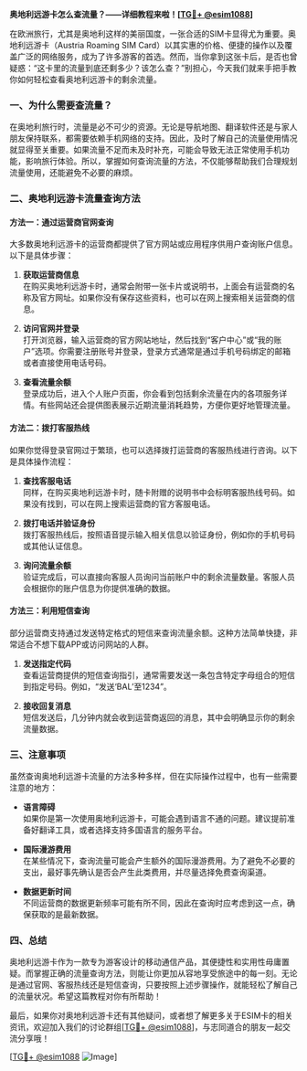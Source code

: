 **奥地利远游卡怎么查流量？——详细教程来啦！[[TG💪+ @esim1088](https://t.me/s/esim1088)]**

在欧洲旅行，尤其是奥地利这样的美丽国度，一张合适的SIM卡显得尤为重要。奥地利远游卡（Austria Roaming SIM Card）以其实惠的价格、便捷的操作以及覆盖广泛的网络服务，成为了许多游客的首选。然而，当你拿到这张卡后，是否也曾疑惑：“这卡里的流量到底还剩多少？该怎么查？”别担心，今天我们就来手把手教你如何轻松查看奥地利远游卡的剩余流量。

### 一、为什么需要查流量？

在奥地利旅行时，流量是必不可少的资源。无论是导航地图、翻译软件还是与家人朋友保持联系，都需要依赖手机网络的支持。因此，及时了解自己的流量使用情况就显得至关重要。如果流量不足而未及时补充，可能会导致无法正常使用手机功能，影响旅行体验。所以，掌握如何查询流量的方法，不仅能够帮助我们合理规划流量使用，还能避免不必要的麻烦。

### 二、奥地利远游卡流量查询方法

#### 方法一：通过运营商官网查询

大多数奥地利远游卡的运营商都提供了官方网站或应用程序供用户查询账户信息。以下是具体步骤：

1. **获取运营商信息**  
   在购买奥地利远游卡时，通常会附带一张卡片或说明书，上面会有运营商的名称及官方网址。如果你没有保存这些资料，也可以在网上搜索相关运营商的信息。

2. **访问官网并登录**  
   打开浏览器，输入运营商的官方网站地址，然后找到“客户中心”或“我的账户”选项。你需要注册账号并登录，登录方式通常是通过手机号码绑定的邮箱或者直接使用电话号码。

3. **查看流量余额**  
   登录成功后，进入个人账户页面，你会看到包括剩余流量在内的各项服务详情。有些网站还会提供图表展示近期流量消耗趋势，方便你更好地管理流量。

#### 方法二：拨打客服热线

如果你觉得登录官网过于繁琐，也可以选择拨打运营商的客服热线进行咨询。以下是具体操作流程：

1. **查找客服电话**  
   同样，在购买奥地利远游卡时，随卡附赠的说明书中会标明客服热线号码。如果没有找到，可以在网上搜索运营商的官方客服电话。

2. **拨打电话并验证身份**  
   拨打客服热线后，按照语音提示输入相关信息以验证身份，例如你的手机号码或其他认证信息。

3. **询问流量余额**  
   验证完成后，可以直接向客服人员询问当前账户中的剩余流量数量。客服人员会根据你的账户信息为你提供准确的数据。

#### 方法三：利用短信查询

部分运营商支持通过发送特定格式的短信来查询流量余额。这种方法简单快捷，非常适合不想下载APP或访问网站的人群。

1. **发送指定代码**  
   查看运营商提供的短信查询指引，通常需要发送一条包含特定字母组合的短信到指定号码。例如，“发送‘BAL’至1234”。

2. **接收回复消息**  
   短信发送后，几分钟内就会收到运营商返回的消息，其中会明确显示你的剩余流量数据。

### 三、注意事项

虽然查询奥地利远游卡流量的方法多种多样，但在实际操作过程中，也有一些需要注意的地方：

- **语言障碍**  
  如果你是第一次使用奥地利远游卡，可能会遇到语言不通的问题。建议提前准备好翻译工具，或者选择支持多国语言的服务平台。

- **国际漫游费用**  
  在某些情况下，查询流量可能会产生额外的国际漫游费用。为了避免不必要的支出，最好事先确认是否会产生此类费用，并尽量选择免费查询渠道。

- **数据更新时间**  
  不同运营商的数据更新频率可能有所不同，因此在查询时应考虑到这一点，确保获取的是最新数据。

### 四、总结

奥地利远游卡作为一款专为游客设计的移动通信产品，其便捷性和实用性毋庸置疑。而掌握正确的流量查询方法，则能让你更加从容地享受旅途中的每一刻。无论是通过官网、客服热线还是短信查询，只要按照上述步骤操作，就能轻松了解自己的流量状况。希望这篇教程对你有所帮助！

最后，如果你对奥地利远游卡还有其他疑问，或者想了解更多关于ESIM卡的相关资讯，欢迎加入我们的讨论群组[[TG💪+ @esim1088](https://t.me/s/esim1088)]，与志同道合的朋友一起交流分享哦！

[[TG💪+ @esim1088](https://t.me/s/esim1088) ![Image](https://i.postimg.cc/4NQfJmqS/Snipaste-2025-05-13-00-14-12.png)]
